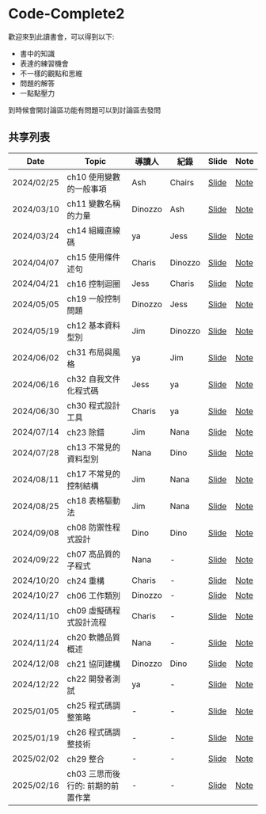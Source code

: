 # Code-Complete2


歡迎來到此讀書會，可以得到以下:

- 書中的知識
- 表達的練習機會
- 不一樣的觀點和思維
- 問題的解答
- 一點點壓力

到時候會開討論區功能有問題可以到討論區去發問
## 共享列表
|Date|Topic|導讀人|紀錄|Slide|Note|
|----|-----|----|----|----|----|
|2024/02/25|ch10 使用變數的一般事項|Ash|Chairs| [Slide](https://hackmd.io/@On5HxoAwSqe50wER3MNFZA/HkwOcuZnp) | [Note](https://github.com/Tech-Book-Community/Code-Complete-2/discussions/2)
|2024/03/10|ch11 變數名稱的力量|Dinozzo|Ash| [Slide](https://hackmd.io/@HC-Ting/BJcLcX9aT#/) | [Note](https://hackmd.io/c/tutorials-tw/%2Fs%2Ftutorials-tw)
|2024/03/24|ch14 組織直線碼|ya|Jess| [Slide](https://docs.google.com/presentation/d/1i5NQq52l7v4IyziRxSMo-Q06FVmEEIzCOF6LfEB0kCc/edit?usp=sharing) | [Note](https://www.notion.so/ch14-71eadee9135e4a2d8a3f6f0ec86c9ae9)
|2024/04/07|ch15 使用條件述句|Charis|Dinozzo| [Slide](https://www.canva.com/design/DAGAyGT5m7I/JTk16mJ8itnTA31WWxfPBQ/view?utm_content=DAGAyGT5m7I&utm_campaign=designshare&utm_medium=link&utm_source=editor) | [Note]()
|2024/04/21|ch16 控制迴圈|Jess|Charis| [Slide](https://www.canva.com/design/DAGCZvWhAuw/MZ_GgIrA6FZGPIumSOrtJQ/edit?utm_content=DAGCZvWhAuw&utm_campaign=designshare&utm_medium=link2&utm_source=sharebutton) | [Note](https://github.com/Tech-Book-Community/Code-Complete-2/discussions/3)
|2024/05/05|ch19 一般控制問題|Dinozzo|Jess| [Slide](https://hackmd.io/@HC-Ting/rySH-oNGA) | [Note](https://www.notion.so/ch19-cc8a6b1115b541a0bfe3a6c5836a8ec9)
|2024/05/19|ch12 基本資料型別|Jim|Dinozzo| [Slide](https://hackmd.io/@FmEUoDaPRDKzaV0b388IgA/SkDf5bPGC#/) | [Note]()
|2024/06/02|ch31 布局與風格|ya|Jim| [Slide]() | [Note]()
|2024/06/16|ch32 自我文件化程式碼|Jess|ya| [Slide]() | [Note]()
|2024/06/30|ch30 程式設計工具|Charis|ya|  [Slide](https://www.canva.com/design/DAGJmd5m6mA/OuotGkf0FdiKjNpDqKHQAA/edit?utm_content=DAGJmd5m6mA&utm_campaign=designshare&utm_medium=link2&utm_source=sharebutton) | [Note]()
|2024/07/14|ch23 除錯|Jim|Nana| [Slide]() | [Note](https://thisisnana.notion.site/ch23-c1be1a157b9944e4aeb7390139fb181e)
|2024/07/28|ch13 不常見的資料型別|Nana|Dino| [Slide](https://thisisnana.notion.site/ch13-a3a08155aa824898962717000d98a402) | [Note]()
|2024/08/11|ch17 不常見的控制結構|Jim|Nana| [Slide]() | [Note]()
|2024/08/25|ch18 表格驅動法|Jim|Nana| [Slide](https://thisisnana.notion.site/cc2e-ch18) | [Note]()
|2024/09/08|ch08 防禦性程式設計|Dino|Dino| [Slide](https://hackmd.io/@HC-Ting/BysKLsc3C) | [Note]()
|2024/09/22|ch07 高品質的子程式|Nana|-| [Slide](https://thisisnana.notion.site/cc2e-ch7) | [Note]()
|2024/10/20|ch24 重構|Charis|-| [Slide](https://www.canva.com/design/DAGTtUAEz5A/u51hjeQz3QtZrTdNPFlQrA/view?utm_content=DAGTtUAEz5A&utm_campaign=designshare&utm_medium=link&utm_source=editor) | [Note]()
|2024/10/27|ch06 工作類別|Dinozzo|-| [Slide]() | [Note]()
|2024/11/10|ch09 虛擬碼程式設計流程|Charis|-| [Slide](https://www.canva.com/design/DAGVBrPVPgM/dgcl3Dn4YBMvuTMtqAMY8w/view?utm_content=DAGVBrPVPgM&utm_campaign=designshare&utm_medium=link&utm_source=editor) | [Note]()
|2024/11/24|ch20 軟體品質概述|Nana|-| [Slide]() | [Note]()
|2024/12/08|ch21 協同建構|Dinozzo|Dino| [Slide]() | [Note]()
|2024/12/22|ch22 開發者測試|ya|-| [Slide]() | [Note]()
|2025/01/05|ch25 程式碼調整策略|-|-| [Slide]() | [Note]()
|2025/01/19|ch26 程式碼調整技術|-|-| [Slide]() | [Note]()
|2025/02/02|ch29 整合|-|-| [Slide]() | [Note]()
|2025/02/16|ch03  三思而後行的: 前期的前置作業 |-|-| [Slide]() | [Note]()

